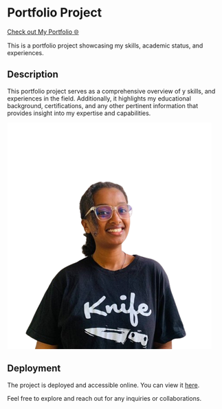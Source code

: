 # Portfolio Project

[Check out My Portfolio 🌐  ](https://66114b31dfac42e403cf4fc0--velvety-pothos-7ff5ed.netlify.app/)

This is a portfolio project showcasing my skills, academic status, and experiences.

## Description

This portfolio project serves as a comprehensive overview of y skills, and experiences in the field.  Additionally, it highlights my educational background, certifications, and any other pertinent information that provides insight into my expertise and capabilities.

![Portfolio Project Image](bezawit.png)

## Deployment
The project is deployed and accessible online. You can view it [here](https://66114b31dfac42e403cf4fc0--velvety-pothos-7ff5ed.netlify.app/).

Feel free to explore and reach out for any inquiries or collaborations.